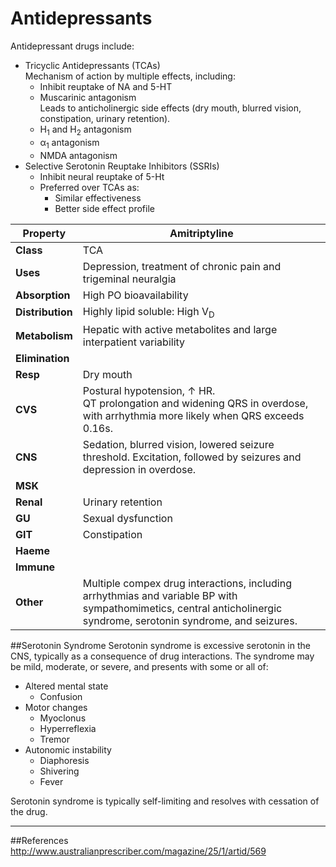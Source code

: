 # Antidepressants
Antidepressant drugs include:
* Tricyclic Antidepressants (TCAs)  
Mechanism of action by multiple effects, including:
  * Inhibit reuptake of NA and 5-HT
  * Muscarinic antagonism  
  Leads to anticholinergic side effects (dry mouth, blurred vision, constipation, urinary retention).
  * H<sub>1</sub> and H<sub>2</sub> antagonism
  * α<sub>1</sub> antagonism
  * NMDA antagonism
* Selective Serotonin Reuptake Inhibitors (SSRIs)
  * Inhibit neural reuptake of 5-Ht
  * Preferred over TCAs as:
    * Similar effectiveness
    * Better side effect profile
    

|Property|Amitriptyline|
|--|--|
|**Class**|TCA|
|**Uses**|Depression, treatment of chronic pain and trigeminal neuralgia
|**Absorption**|High PO bioavailability
|**Distribution**|Highly lipid soluble: High V<sub>D</sub>
|**Metabolism**|Hepatic with active metabolites and large interpatient variability
|**Elimination**|
|**Resp**|Dry mouth
|**CVS**|Postural hypotension, ↑ HR.<br>QT prolongation and widening QRS in overdose, with arrhythmia more likely when QRS exceeds 0.16s.
|**CNS**|Sedation, blurred vision, lowered seizure threshold. Excitation, followed by seizures and depression in overdose.
|**MSK**|
|**Renal**|Urinary retention
|**GU**|Sexual dysfunction
|**GIT**|Constipation
|**Haeme**|
|**Immune**|
|**Other**|Multiple compex drug interactions, including arrhythmias and variable BP with sympathomimetics, central anticholinergic syndrome, serotonin syndrome, and seizures.






##Serotonin Syndrome
Serotonin syndrome is excessive serotonin in the CNS, typically as a consequence of drug interactions. The syndrome may be mild, moderate, or severe, and presents with some or all of:
* Altered mental state
  * Confusion
* Motor changes
  * Myoclonus
  * Hyperreflexia
  * Tremor
* Autonomic instability
  * Diaphoresis
  * Shivering
  * Fever

Serotonin syndrome is typically self-limiting and resolves with cessation of the drug.



---
##References
http://www.australianprescriber.com/magazine/25/1/artid/569